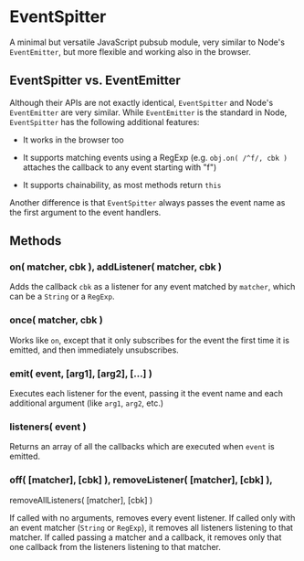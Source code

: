 # EventSpitter

A minimal but versatile JavaScript pubsub module, very similar to
Node's `EventEmitter`, but more flexible and working also in the
browser.

## EventSpitter vs. EventEmitter

Although their APIs are not exactly identical, `EventSpitter` and
Node's `EventEmitter` are very similar. While `EventEmitter` is the
standard in Node, `EventSpitter` has the following additional
features:

  - It works in the browser too

  - It supports matching events using a RegExp (e.g. `obj.on( /^f/,
    cbk )` attaches the callback to any event starting with "f")

  - It supports chainability, as most methods return `this`

Another difference is that `EventSpitter` always passes the event
name as the first argument to the event handlers.


## Methods

### on( matcher, cbk ), addListener( matcher, cbk )

Adds the callback `cbk` as a listener for any event matched by
`matcher`, which can be a `String` or a `RegExp`.

### once( matcher, cbk )

Works like `on`, except that it only subscribes for the event the
first time it is emitted, and then immediately unsubscribes.

### emit( event, [arg1], [arg2], [...] )

Executes each listener for the event, passing it the event name and
each additional argument (like `arg1`, `arg2`, etc.)

### listeners( event )

Returns an array of all the callbacks which are executed when `event`
is emitted.

### off( [matcher], [cbk] ), removeListener( [matcher], [cbk] ),
removeAllListeners( [matcher], [cbk] )

If called with no arguments, removes every event listener. If called
only with an event matcher (`String` or `RegExp`), it removes all
listeners listening to that matcher. If called passing a matcher and
a callback, it removes only that one callback from the listeners
listening to that matcher.
